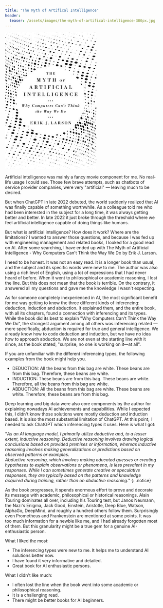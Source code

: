 ```yaml
---
title: "The Myth of Artifical Intelligence"
header:
  teaser: /assets/images/the-myth-of-artifical-intelligence-300px.jpg
---
```


![](/assets/images/the-myth-of-artifical-intelligence-300px.jpg)

Artificial intelligence was mainly a fancy movie component for me. No real-life usage I could see. Those few brave attempts, such as chatbots of service provider companies, were very "artificial" — leaving much to be desired.

But when ChatGPT in late 2022 debuted, the world suddenly realized that AI was finally capable of something worthwhile. As a colleague told me who had been interested in the subject for a long time, it was always getting better and better. In late 2022 it just broke through the threshold where we feel artificial intelligence capable of doing things like humans.

But what is artificial intelligence? How does it work? Where are the limitations? I wanted to answer those questions, and because I was fed up with engineering management and related books, I looked for a good read on AI. After some searching, I have ended up with The Myth of Artificial Intelligence - Why Computers Can't Think the Way We Do by Erik J. Larson.

I need to be honest. It was not an easy read. It is a longer book than usual, and the subject and its specific words were new to me. The author was also using a rich level of English, using a lot of expressions that I had never heard of before. When it went to philosophical or academic reasoning, I lost the line. But this does not mean that the book is terrible. On the contrary, it answered all my questions and gave me the knowledge I wasn't expecting.

As for someone completely inexperienced in AI, the most significant benefit for me was getting to know the three different kinds of inferencing: deduction, induction and abduction. It explained them, and the entire book, with all its chapters, found a connection with inferencing and its types. While the book did its best to explain "Why Computers Can't Think the Way We Do", the strongest argument among all others was inferencing related — more specifically, abduction is required for true and general intelligence. We already know how to code deduction and induction, but we have no idea how to approach abduction. We are not even at the starting line with it since, as the book stated, "surprise, no one is working on it—at all".

If you are unfamiliar with the different inferencing types, the following examples from the book might help you.
- DEDUCTION: All the beans from this bag are white. These beans are from this bag. Therefore, these beans are white.
- INDUCTION: These beans are from this bag. These beans are white. Therefore, all the beans from this bag are white.
- ABDUCTION: All the beans from this bag are white. These beans are white. Therefore, these beans are from this bag.

Deep learning and big data were also core components by the author for explaining nowadays AI achievements and capabilities. While I expected this, I didn't know those solutions were mostly deduction and induction based. It is also the most substantial limitation of ChatGPT. At this point, I needed to ask ChatGPT which inferencing types it uses. Here is what I got:

"_As an AI language model, I primarily utilize deductive and, to a lesser extent, inductive reasoning. Deductive reasoning involves drawing logical conclusions based on provided premises or information, whereas inductive reasoning involves making generalizations or predictions based on observed patterns or examples.<br />
Abductive reasoning, which involves making educated guesses or creating hypotheses to explain observations or phenomena, is less prevalent in my responses. While I can sometimes generate creative or speculative responses, they are typically based on the patterns and knowledge acquired during training, rather than on abductive reasoning._"
{: .notice}

As the book progresses, it spends enormous effort to prove and decorate its message with academic, philosophical or historical reasonings. Alain Touring dominates all over, including his Touring test, but Janos Neumann, the Nazi's Enigma, Jack Good, Einstein, Aristotle, Deep Blue, Watson, AlphaGo, DeepMind, and roughly a hundred others follow them. Surprisingly even Prometheus and Frankenstein are mentioned at some points. It was too much information for a newbie like me, and I had already forgotten most of them. But this granularity might be a true gem for a genuine AI-enthusiastic person. 

What I liked the most:
- The inferencing types were new to me. It helps me to understand AI solutions better now.
- I have found it very informative and detailed.
- Great book for AI enthusiastic persons.

What I didn't like much:
- I often lost the line when the book went into some academic or philosophical reasoning.
- It is a challenging read.
- There might be better books for AI beginners.
